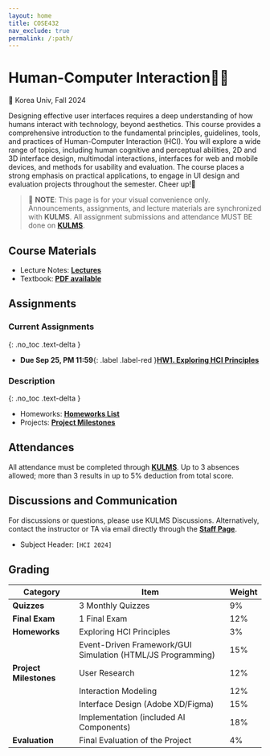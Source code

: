 ```yaml
---
layout: home
title: COSE432
nav_exclude: true
permalink: /:path/
---
```


# Human-Computer Interaction🧑‍💻
🐯 Korea Univ, Fall 2024

Designing effective user interfaces requires a deep understanding of how humans interact with technology, beyond aesthetics. This course provides a comprehensive introduction to the fundamental principles, guidelines, tools, and practices of Human-Computer Interaction (HCI). You will explore a wide range of topics, including human cognitive and perceptual abilities, 2D and 3D interface design, multimodal interactions, interfaces for web and mobile devices, and methods for usability and evaluation. The course places a strong emphasis on practical applications, to engage in UI design and evaluation projects throughout the semester. Cheer up!🥳


> 📌 **NOTE**: This page is for your visual convenience only. Announcements, assignments, and lecture materials are synchronized with **KULMS**. All assignment submissions and attendance MUST BE done on **[KULMS](https://kulms.korea.ac.kr/ultra/courses/_417634_1/cl/outline)**.


## Course Materials
* Lecture Notes: **[Lectures](/lectures)**
* Textbook: **[PDF available](/lectures#textbook)**

## Assignments
### Current Assignments
{: .no_toc .text-delta }

* **Due Sep 25, PM 11:59**{: .label .label-red }**[HW1. Exploring HCI Principles](/assignments/#homeworks)**


### Description
{: .no_toc .text-delta }
* Homeworks: **[Homeworks List](/assignments/#homeworks)**
* Projects: **[Project Milestones](/assignments/#project)**


## Attendances
All attendance must be completed through **[KULMS](https://kulms.korea.ac.kr/ultra/courses/_417634_1/cl/outline)**. Up to 3 absences allowed; more than 3 results in up to 5% deduction from total score.


## Discussions and Communication
For discussions or questions, please use KULMS Discussions. Alternatively, contact the instructor or TA via email directly through the **[Staff Page](/staff/)**.

* Subject Header: `[HCI 2024]`

## Grading

| **Category**              | **Item**                                | **Weight** |
|---------------------------|-----------------------------------------|------------|
| **Quizzes**               | 3 Monthly Quizzes                      | 9%         |
| **Final Exam**            | 1 Final Exam                           | 12%        |
| **Homeworks**              | Exploring HCI Principles                | 3%         |
|                           | Event-Driven Framework/GUI Simulation (HTML/JS Programming) | 15%        |
| **Project Milestones**    | User Research                          | 12%        |
|                           | Interaction Modeling                   | 12%        |
|                           | Interface Design (Adobe XD/Figma)      | 15%        |
|                           | Implementation (included AI Components)| 18%        |
| **Evaluation**            | Final Evaluation of the Project        | 4%         |
